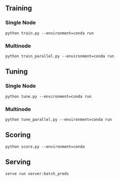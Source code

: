 ## Training
### Single Node
```
python train.py --environment=conda run
```

### Multinode
```
python train_parallel.py --environment=conda run
```

## Tuning
### Single Node
```
python tune.py --environment=conda run
```

### Multinode
```
python tune_parallel.py --environment=conda run
```

## Scoring
```
python score.py --environment=conda
```

## Serving
```
serve run server:batch_preds
```